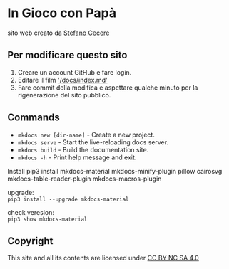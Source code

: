 # In Gioco con Papà
sito web creato da [Stefano Cecere](https://github.com/StefanoCecere)

## Per modificare questo sito
1. Creare un account GitHub e fare login.
2. Editare il film ['/docs/index.md'](/docs/index.md)
3. Fare commit della modifica e aspettare qualche minuto per la rigenerazione del sito pubblico.

## Commands

- `mkdocs new [dir-name]` - Create a new project.
- `mkdocs serve` - Start the live-reloading docs server.
- `mkdocs build` - Build the documentation site.
- `mkdocs -h` - Print help message and exit.

Install
pip3 install mkdocs-material mkdocs-minify-plugin pillow cairosvg mkdocs-table-reader-plugin mkdocs-macros-plugin

upgrade:  
`pip3 install --upgrade mkdocs-material`

check veresion:  
`pip3 show mkdocs-material`

## Copyright
This site and all its contents are licensed under [CC BY NC SA 4.0](https://creativecommons.org/licenses/by-nc-sa/4.0)
